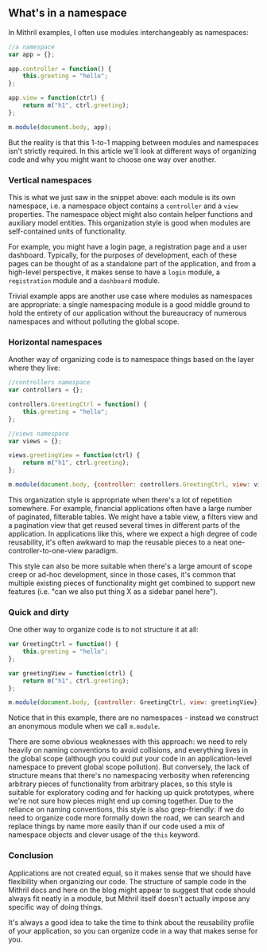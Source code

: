 ## What's in a namespace

In Mithril examples, I often use modules interchangeably as namespaces:

```javascript
//a namespace
var app = {};

app.controller = function() {
	this.greeting = "hello";
};

app.view = function(ctrl) {
	return m("h1", ctrl.greeting);
};

m.module(document.body, app);
```

But the reality is that this 1-to-1 mapping between modules and namespaces isn't strictly required. In this article we'll look at different ways of organizing code and why you might want to choose one way over another.

### Vertical namespaces

This is what we just saw in the snippet above: each module is its own namespace, i.e. a namespace object contains a `controller` and a `view` properties. The namespace object might also contain helper functions and auxiliary model entities. This organization style is good when modules are self-contained units of functionality.

For example, you might have a login page, a registration page and a user dashboard. Typically, for the purposes of development, each of these pages can be thought of as a standalone part of the application, and from a high-level perspective, it makes sense to have a `login` module, a `registration` module and a `dashboard` module.

Trivial example apps are another use case where modules as namespaces are appropriate: a single namespacing module is a good middle ground to hold the entirety of our application without the bureaucracy of numerous namespaces and without polluting the global scope.

### Horizontal namespaces

Another way of organizing code is to namespace things based on the layer where they live:

```javascript
//controllers namespace
var controllers = {};

controllers.GreetingCtrl = function() {
	this.greeting = "hello";
};

//views namespace
var views = {};

views.greetingView = function(ctrl) {
	return m("h1", ctrl.greeting);
};

m.module(document.body, {controller: controllers.GreetingCtrl, view: views.greetingView});
```

This organization style is appropriate when there's a lot of repetition somewhere. For example, financial applications often have a large number of paginated, filterable tables. We might have a table view, a filters view and a pagination view that get reused several times in different parts of the application. In applications like this, where we expect a high degree of code reusability, it's often awkward to map the reusable pieces to a neat one-controller-to-one-view paradigm.

This style can also be more suitable when there's a large amount of scope creep or ad-hoc development, since in those cases, it's common that multiple existing pieces of functionality might get combined to support new features (i.e. "can we also put thing X as a sidebar panel here").

### Quick and dirty

One other way to organize code is to not structure it at all:

```javascript
var GreetingCtrl = function() {
	this.greeting = "hello";
};

var greetingView = function(ctrl) {
	return m("h1", ctrl.greeting);
};

m.module(document.body, {controller: GreetingCtrl, view: greetingView});
```

Notice that in this example, there are no namespaces - instead we construct an anonymous module when we call `m.module`.

There are some obvious weaknesses with this approach: we need to rely heavily on naming conventions to avoid collisions, and everything lives in the global scope (although you could put your code in an application-level namespace to prevent global scope pollution). But conversely, the lack of structure means that there's no namespacing verbosity when referencing arbitrary pieces of functionality from arbitrary places, so this style is suitable for exploratory coding and for hacking up quick prototypes, where we're not sure how pieces might end up coming together. Due to the reliance on naming conventions, this style is also grep-friendly: if we do need to organize code more formally down the road, we can search and replace things by name more easily than if our code used a mix of namespace objects and clever usage of the `this` keyword.

### Conclusion

Applications are not created equal, so it makes sense that we should have flexibility when organizing our code. The structure of sample code in the Mithril docs and here on the blog might appear to suggest that code should always fit neatly in a module, but Mithril itself doesn't actually impose any specific way of doing things.

It's always a good idea to take the time to think about the reusability profile of your application, so you can organize code in a way that makes sense for you. 
